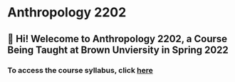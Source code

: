 # Anthropology 2202

## 👋 Hi! Welecome to Anthropology 2202, a Course Being Taught at Brown Unviersity in Spring 2022

### To access the course syllabus, click [here](https://docs.google.com/document/d/1qATjDvlb68_4Sr6_xgs_B7aGfEEXTQextJNlDwQQEjw/edit?usp=sharing)

